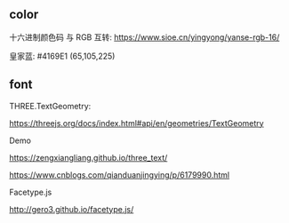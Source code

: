 
## color

十六进制颜色码 与 RGB 互转:
https://www.sioe.cn/yingyong/yanse-rgb-16/

皇家蓝: #4169E1	(65,105,225) 

## font

THREE.TextGeometry:

https://threejs.org/docs/index.html#api/en/geometries/TextGeometry

Demo

https://zengxiangliang.github.io/three_text/

https://www.cnblogs.com/qianduanjingying/p/6179990.html

Facetype.js

http://gero3.github.io/facetype.js/